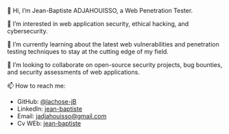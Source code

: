 👋 Hi, I’m Jean-Baptiste ADJAHOUISSO, a Web Penetration Tester.

👀 I’m interested in web application security, ethical hacking, and cybersecurity.

🌱 I’m currently learning about the latest web vulnerabilities and penetration testing techniques to stay at the cutting edge of my field.

💞️ I’m looking to collaborate on open-source security projects, bug bounties, and security assessments of web applications.

📫 How to reach me:
   - GitHub: [@lachose-jB](https://github.com/lachose-jB)
   - LinkedIn: [jean-baptiste](https://www.linkedin.com/in/jean-baptiste-81a6041b7/)
   - Email: jadjahouisso@gmail.com
   - Cv WEb: [jean-baptiste](https://web-sec.fr/cv_web/)


<!---
lachose-jB/lachose-jB is a ✨ special ✨ repository because its `README.md` (this file) appears on your GitHub profile.
You can click the Preview link to take a look at your changes.
--->

